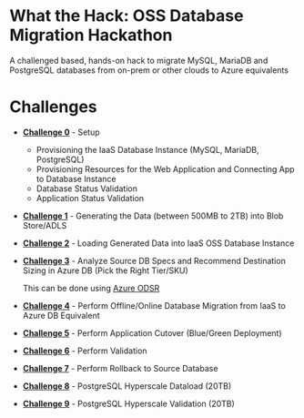 # What the Hack: OSS Database Migration Hackathon
A challenged based, hands-on hack to migrate MySQL, MariaDB and PostgreSQL databases from on-prem or other clouds to Azure equivalents

# Challenges

- [**Challenge 0**](./Student/Guides/challenge00.md) - Setup

  - Provisioning the IaaS Database Instance (MySQL, MariaDB, PostgreSQL)
  - Provisioning Resources for the Web Application and Connecting App to Database Instance
  - Database Status Validation
  - Application Status Validation

- [**Challenge 1**](./Student/Guides/challenge01.md) - Generating the Data (between 500MB to 2TB) into Blob Store/ADLS
- [**Challenge 2**](./Student/Guides/challenge02.md) - Loading Generated Data into IaaS OSS Database Instance
- [**Challenge 3**](./Student/Guides/challenge03.md) - Analyze Source DB Specs and Recommend Destination Sizing in Azure DB (Pick the Right Tier/SKU)
  
  This can be done using [Azure ODSR](https://github.com/izzymsft/AzureOSSDBSKURecommender)
  
- [**Challenge 4**](./Student/Guides/challenge04.md) - Perform Offline/Online Database Migration from IaaS to Azure DB Equivalent
- [**Challenge 5**](./Student/Guides/challenge05.md) - Perform Application Cutover (Blue/Green Deployment)
- [**Challenge 6**](./Student/Guides/challenge06.md) - Perform Validation 
- [**Challenge 7**](./Student/Guides/challenge07.md) - Perform Rollback to Source Database 
- [**Challenge 8**](./Student/Guides/challenge07.md) - PostgreSQL Hyperscale Dataload (20TB) 
- [**Challenge 9**](./Student/Guides/challenge07.md) - PostgreSQL Hyperscale Validation (20TB) 
